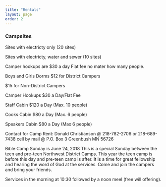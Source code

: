 ```yaml
---
title: "Rentals"
layout: page
order: 2
---
```


### Campsites
Sites with electricty only (20 sites)

Sites with electricty, water and sewer (10 sites)

Camper hookups are $30 a day Flat fee no mater how many people.

Boys and Girls Dorms $12 for District Campers

$15 for Non-District Campers

Camper Hookups $30 a Day/Flat Fee

Staff Cabin $120 a Day (Max. 10 people)

Cooks Cabin $80 a Day (Max. 6 people)

Speakers Cabin $80 a Day (Max 6 people)

Contact for Camp Rent: Donald Christianson @ 218-782-2706 or 218-689-7438 cell
by mail @ P.O. Box 3 Greenbush MN 56726

Bible Camp Sunday is June 24, 2018
This is a special Sunday between the teen and pre-teen Northwest District Camps. This year the teen camp is before this day and pre-teen camp is after. It is a time for great fellowship and hearing the word of God at the services. Come and join the campers and bring your friends.

Services in the morning at 10:30 followed by a noon meel (free will offering).

